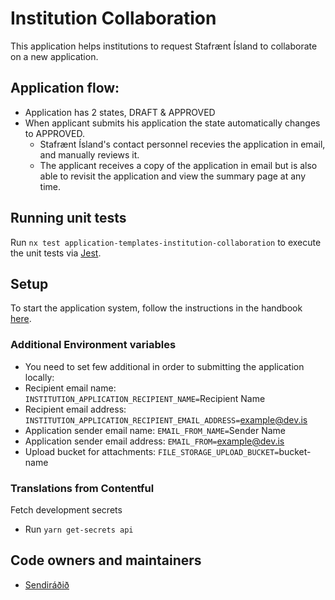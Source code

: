 # Institution Collaboration

This application helps institutions to request Stafrænt Ísland to collaborate on a new application.

## Application flow:

- Application has 2 states, DRAFT & APPROVED
- When applicant submits his application the state automatically changes to APPROVED.
  - Stafrænt Ísland's contact personnel recevies the application in email, and manually reviews it.
  - The applicant receives a copy of the application in email but is also able to revisit the application and view the summary page at any time.

## Running unit tests

Run `nx test application-templates-institution-collaboration` to execute the unit tests via [Jest](https://jestjs.io).

## Setup

To start the application system, follow the instructions in the handbook [here](../../../../apps/application-system/README.md).

### Additional Environment variables

- You need to set few additional in order to submitting the application locally:
- Recipient email name: `INSTITUTION_APPLICATION_RECIPIENT_NAME=`Recipient Name
- Recipient email address: `INSTITUTION_APPLICATION_RECIPIENT_EMAIL_ADDRESS=`example@dev.is
- Application sender email name: `EMAIL_FROM_NAME=`Sender Name
- Application sender email address: `EMAIL_FROM=`example@dev.is
- Upload bucket for attachments: `FILE_STORAGE_UPLOAD_BUCKET=`bucket-name

### Translations from Contentful

Fetch development secrets

- Run `yarn get-secrets api`

## Code owners and maintainers

- [Sendiráðið](https://github.com/orgs/island-is/teams/sendiradid)
